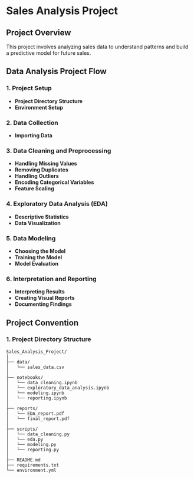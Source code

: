 # Sales Analysis Project

## Project Overview
This project involves analyzing sales data to understand patterns and build a predictive model for future sales.

## Data Analysis Project Flow

### 1. Project Setup
- **Project Directory Structure**
- **Environment Setup**

### 2. Data Collection
- **Importing Data**

### 3. Data Cleaning and Preprocessing
- **Handling Missing Values**
- **Removing Duplicates**
- **Handling Outliers**
- **Encoding Categorical Variables**
- **Feature Scaling**

### 4. Exploratory Data Analysis (EDA)
- **Descriptive Statistics**
- **Data Visualization**

### 5. Data Modeling
- **Choosing the Model**
- **Training the Model**
- **Model Evaluation**

### 6. Interpretation and Reporting
- **Interpreting Results**
- **Creating Visual Reports**
- **Documenting Findings**

## Project Convention

### 1. Project Directory Structure

```plaintext
Sales_Analysis_Project/
│
├── data/
│   └── sales_data.csv
│
├── notebooks/
│   └── data_cleaning.ipynb
│   └── exploratory_data_analysis.ipynb
│   └── modeling.ipynb
│   └── reporting.ipynb
│
├── reports/
│   └── EDA_report.pdf
│   └── final_report.pdf
│
├── scripts/
│   └── data_cleaning.py
│   └── eda.py
│   └── modeling.py
│   └── reporting.py
│
├── README.md
├── requirements.txt
└── environment.yml